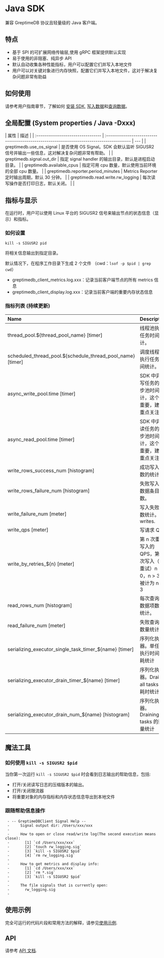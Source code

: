 # Java SDK

兼容 GreptimeDB 协议且轻量级的 Java 客户端。

## 特点

- 基于 SPI 的可扩展网络传输层,使用 gRPC 框架提供默认实现
- 易于使用的非阻塞、纯异步 API
- 默认自动收集各种性能指标，用户可以配置它们并写入本地文件
- 用户可以对关键对象进行内存快照，配置它们并写入本地文件，这对于解决复杂问题非常有助益

## 如何使用

请参考用户指南章节，了解如何 [安装 SDK](/user-guide/clients/sdk-libraries/java.md), [写入数据](/user-guide/write-data/sdk-libraries/java.md)和[查询数据](/user-guide/query-data/sdk-libraries/java.md)。

## 全局配置 (System properties / Java -Dxxx)

| 属性                               | 描述                                                                                        |
| :--------------------------------- | :------------------------------------------------------------------------------------------ | --- |
| greptimedb.use_os_signal           | 是否使用 OS Signal。SDK 会默认监听 SIGUSR2 信号并输出一些信息，这对解决复杂问题非常有帮助。 |
| greptimedb.signal.out_dir          | 指定 signal handler 的输出目录，默认是进程启动目录。                                        |
| greptimedb.available_cpus          | 指定可用 cpu 数量，默认使用当前环境的全部 cpu 数量。                                        |
| greptimedb.reporter.period_minutes | Metrics Reporter 定时输出周期，默认 30 分钟。                                               |
| greptimedb.read.write.rw_logging   | 每次读写操作是否打印日志，默认关闭。                                                        |     |

## 指标与显示

在运行时，用户可以使用 Linux 平台的 SIGUSR2 信号来输出节点的状态信息（显示）和指标。

### 如何设置

```shell
kill -s SIGUSR2 pid
```

将相关信息输出到指定目录。

默认情况下，在程序工作目录下生成 2 个文件
（cwd：`lsof -p $pid | grep cwd`）

- greptimedb_client_metrics.log.xxx：记录当前客户端节点的所有 metrics 信息
- greptimedb_client_display.log.xxx：记录当前客户端的重要内存状态信息

### 指标列表 (持续更新)

| Name                                                       | Description                                                              |
| :--------------------------------------------------------- | :----------------------------------------------------------------------- |
| thread_pool.${thread_pool_name} [timer]                    | 线程池执行任务时间统计。                                                 |
| scheduled_thread_pool.${schedule_thread_pool_name} [timer] | 调度线程池执行任务时间统计。                                             |
| async_write_pool.time [timer]                              | SDK 中异步写任务的异步池时间统计，这个很重要，建议重点关注。             |
| async_read_pool.time [timer]                               | SDK 中异步读任务的异步池时间统计，这个很重要，建议重点关注。             |
| write_rows_success_num [histogram]                         | 成功写入次数的统计。                                                     |
| write_rows_failure_num [histogram]                         | 失败写入的数据条目数。                                                   |
| write_failure_num [meter]                                  | 写入失败次数统计。 writes.                                               |
| write_qps [meter]                                          | 写请求 QPS                                                               |
| write_by_retries\_${n} [meter]                             | 第 n 次重试写入的 QPS，第一次写入（非重试）n == 0，n > 3 将被计为 n == 3 |
| read_rows_num [histogram]                                  | 每次查询的数据项数量统计。                                               |
| read_failure_num [meter]                                   | 失败查询的数量统计。                                                     |
| serializing_executor_single_task_timer\_${name} [timer]    | 序列化执行器。单任务执行时间消耗统计                                     |
| serializing_executor_drain_timer\_${name} [timer]          | 序列化执行器。Drains all tasks 的耗时统计                                |
| serializing_executor_drain_num\_${name} [histogram]        | 序列化执行器。Draining tasks 的数量统计                                  |

## 魔法工具

### 如何使用 `kill -s SIGUSR2 $pid`

当你第一次运行 `kill -s SIGUSR2 $pid` 时会看到日志输出的帮助信息，包括:

- 打开/关闭读写日志的压缩版本的输出。
- 打开/关闭限流器
- 将重要对象的内存指标和内存状态信息导出到本地文件

### 跟随帮助信息操作

```text
 - -- GreptimeDBClient Signal Help --
 -     Signal output dir: /Users/xxx/xxx
 -
 -     How to open or close read/write log(The second execution means close):
 -       [1] `cd /Users/xxx/xxx`
 -       [2] `touch rw_logging.sig`
 -       [3] `kill -s SIGUSR2 $pid`
 -       [4] `rm rw_logging.sig`
 -
 -     How to get metrics and display info:
 -       [1] `cd /Users/xxx/xxx`
 -       [2] `rm *.sig`
 -       [3] `kill -s SIGUSR2 $pid`
 -
 -     The file signals that is currently open:
 -       rw_logging.sig
 -
```

## 使用示例

完全可运行的代码片段和常用方法的解释，请参见[使用示例](https://github.com/GreptimeTeam/greptimedb-client-java/tree/main/greptimedb-example/src/main/java/io/greptime/example).

## API

请参考 [API 文档](https://javadoc.io/doc/io.greptime/greptimedb-protocol/latest/index.html).
